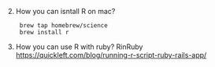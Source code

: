 2. How you can isntall R on mac?
    
        brew tap homebrew/science
        brew install r

1. How you can use R with ruby?
    RinRuby
    https://quickleft.com/blog/running-r-script-ruby-rails-app/
